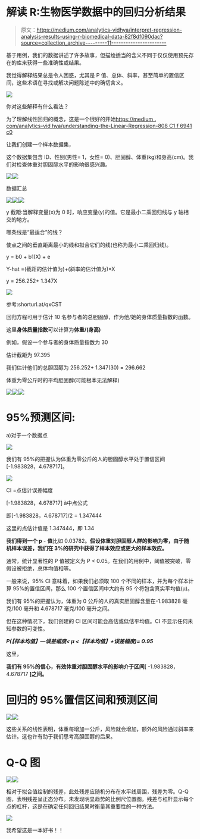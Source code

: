 # 解读 R:生物医学数据中的回归分析结果

> 原文：<https://medium.com/analytics-vidhya/interpret-regression-analysis-results-using-r-biomedical-data-82f8df090dac?source=collection_archive---------11----------------------->

基于用例，我们的数据讲述了许多故事，但描绘适当的含义不同于仅仅使用预先存在的库来获得一些准确性或结果。

我觉得解释结果总是令人困惑，尤其是 P 值、总体、斜率，甚至简单的置信区间，这些术语在寻找或解决问题陈述中的确切含义。

![](img/b0257db6a85e58c4ada233f34cd81c18.png)

你对这些解释有什么看法？

为了理解线性回归的概念，这是一个很好的开始[https://medium . com/analytics-vid hya/understanding-the-Linear-Regression-808 C1 f 6941 c0](/analytics-vidhya/understanding-the-linear-regression-808c1f6941c0)

让我们创建一个样本数据集，

这个数据集包含 ID、性别(男性= 1，女性= 0)、胆固醇、体重(kg)和身高(cm)。我们对检查体重对胆固醇水平的影响很感兴趣。

![](img/d6e6456b7d6e1514547616cbf12cd8df.png)![](img/8f65fea97a4fb9ce438712563dd992e4.png)

数据汇总

![](img/3f1bb3f4483f998b16e690ea2d5cb788.png)![](img/fd2759e46e5626a7fda0542194a2a054.png)![](img/19070666a8b0d9a95778675ab357bc76.png)

y 截距:当解释变量(x)为 0 时，响应变量(y)的值。它是最小二乘回归线与 y 轴相交的地方。

哪条线是“最适合”的线？

使点之间的垂直距离最小的线和拟合它们的线(也称为最小二乘回归线)。

y = b0 + b1(X) + e

Y-hat =(截距的估计值为)+(斜率的估计值为)*X

y = 256.252+ 1.347X

![](img/a8a0910de8429cad1c360c39f71f16f3.png)

参考:shorturl.at/qxCST

回归方程可用于估计 10 名参与者的总胆固醇，作为他/她的身体质量指数的函数。

这里**身体质量指数**可以计算为**体重/(身高)**

例如，假设一个参与者的身体质量指数为 30

估计截距为 97.395

我们估计他们的总胆固醇为 256.252+ 1.347(30) = 296.662

体重为零公斤时的平均胆固醇(可能根本无法解释)

![](img/3432fdb3519e7033dbd7b3e5d28d1fdc.png)![](img/c390b5d2e3b75dc4810e9efe9386e7b1.png)![](img/eeb2825f544667673dce532dc8e422b4.png)

# 95%预测区间:

a)对于一个数据点

![](img/7f23e9f48020706e8dcca42d3b478e64.png)

我们有 95%的把握认为体重为零公斤的人的胆固醇水平处于置信区间[-1.983828，4.678717]。

![](img/2e17b99f2403a9b426fd79f738f8977d.png)

CI =点估计误差幅度

[-1.983828，4.678717] à中点公式

即[-1.983828，4.678717]/2 = 1.347444

这里的点估计值是 1.347444，即 1.34

**我们得到一个 p** - **值**比如 0.03782。**假设体重对胆固醇人群的影响为零，由于随机样本误差，我们在 3%的研究中获得了样本效应或更大的样本效应。**

通常，统计显著性的 P 值被定义为 P < 0.05。在我们的用例中，阈值被突破，零假设被拒绝，总体均值相等。

一般来说，95% CI 意味着，如果我们必须取 100 个不同的样本，并为每个样本计算 95%的置信区间，那么 100 个置信区间中大约有 95 个将包含真实平均值(μ)。

我们有 95%的把握认为，体重为 0 公斤的人的真实胆固醇含量在-1.983828 毫克/100 毫升和 4.678717 毫克/100 毫升之间。

但在这种情况下，我们创建的 CI 区间可能会高估或低估平均值。CI 不显示任何未知参数的可变性。

***P(【样本均值】—误差幅度< μ <【样本均值】+误差幅度)= 0.95***

这里，

**我们有 95%的信心，有效体重对胆固醇水平的影响介于区间[** -1.983828，4.678717 **]之间。**

# 回归的 95%置信区间和预测区间

![](img/c4280e5ea620335947d4dea36a23fe48.png)![](img/1c7d276a27056dd80c85635247b729ff.png)

这些关系的线性表明，体重每增加一公斤，风险就会增加，额外的风险通过斜率来估计。这也许有助于我们思考高胆固醇的后果。

# Q-Q 图

![](img/4032f290272e28bec2ab6fa8172f898c.png)![](img/58f50fb52c59d8031fbf8e359d2a4ea1.png)

相对于拟合值绘制的残差，此处残差应随机分布在水平线周围，残差为零。Q-Q 图，表明残差呈正态分布。未发现明显趋势的比例尺位置图。残差与杠杆显示每个点的杠杆，这是在确定任何回归结果时衡量其重要性的一种方法。

![](img/4cabd717f2f6ab9070211225c3b4aa11.png)

我希望这是一本好书！！